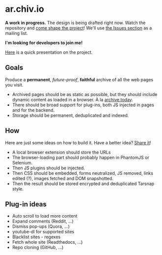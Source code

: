 # ar.chiv.io
**A work in progress.** The design is being drafted right now. Watch the repository and [come shape the project](https://github.com/FiloSottile/ar.chiv.io/issues/2)! We'll use [the Issues section](https://github.com/FiloSottile/ar.chiv.io/issues/) as a mailing list.

**I'm looking for developers to join me!**

[Here](https://draftin.com/documents/385453?mode=presentation&token=vJDa78r0Ku2JsGeFHbw2LF-WEnkM1CntBHYa7QXnxxeA6joZ6KuUnzV7uKyls3s9paSgntlisg9ItFStbFTEST0) is a quick presentation on the project.

## Goals

Produce a **permanent**, *future-proof*, **faithful** archive of all the web pages you visit.

* Archived pages should be as static as possible, but they should include dynamic content as loaded in a browser. À la [archive.today](http://archive.today).
* There should be broad support for plug-ins, both JS injected in pages and for the backend.
* Storage should be permanent, deduplicated and indexed.

## How

Here are just some ideas on how to build it. Have a better idea? [Share it](https://github.com/FiloSottile/ar.chiv.io/issues/2)!

* A local browser extension should store the URLs
* The browser-loading part should probably happen in PhantomJS or Selenium.
* Then JS plugins should be injected.
* Then CSS should be embedded, forms neutralized, JS removed, links edited (?), images fetched and DOM snapshotted.
* Then the result should be stored encrypted and deduplicated Tarsnap style.

## Plug-in ideas

* Auto scroll to load more content
* Expand comments (Reddit, ...)
* Dismiss pop-ups (Quora, ...)
* youtube-dl for supported sites
* Blacklist sites - regexes
* Fetch whole site (Readthedocs, ...)
* Repo cloning (GitHub, ...)